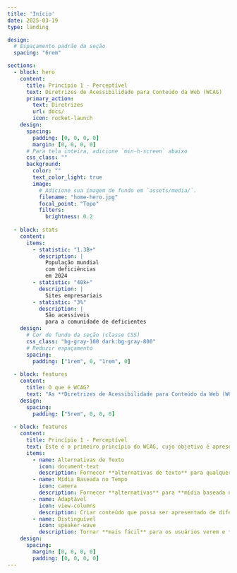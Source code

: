 ```yaml
---
title: 'Início'
date: 2025-03-19
type: landing

design:
  # Espaçamento padrão da seção
  spacing: "6rem"

sections:
  - block: hero
    content:
      title: Princípio 1 - Perceptível
      text: Diretrizes de Acessibilidade para Conteúdo da Web (WCAG)
      primary_action:
        text: Diretrizes
        url: docs/
        icon: rocket-launch
    design:
      spacing:
        padding: [0, 0, 0, 0]
        margin: [0, 0, 0, 0]
      # Para tela inteira, adicione `min-h-screen` abaixo
      css_class: ""
      background:
        color: ""
        text_color_light: true
        image:
          # Adicione sua imagem de fundo em `assets/media/`.
          filename: "home-hero.jpg"
          focal_point: "Topo"
          filters:
            brightness: 0.2
  
  - block: stats
    content:
      items:
        - statistic: "1.3B+"
          description: |
            População mundial  
            com deficiências  
            em 2024
        - statistic: "40k+"
          description: |
            Sites empresariais
        - statistic: "3%"
          description: |
            São acessíveis   
            para a comunidade de deficientes
    design:
      # Cor de fundo da seção (classe CSS)
      css_class: "bg-gray-100 dark:bg-gray-800"
      # Reduzir espaçamento
      spacing:
        padding: ["1rem", 0, "1rem", 0]
  
  - block: features
    content:
      title: O que é WCAG? 
      text: "As **Diretrizes de Acessibilidade para Conteúdo da Web (WCAG)** foram desenvolvidas com o objetivo de fornecer um padrão único compartilhado para a acessibilidade de conteúdo web que atenda às necessidades de indivíduos, organizações e governos a nível internacional. O WCAG ajuda a criar conteúdo web que seja mais acessível para pessoas com deficiência. Este padrão é composto por 4 princípios: **Perceptível**, **Operável**, **Compreensível** e **Robusto**."
    design: 
      spacing:
        padding: ["5rem", 0, 0, 0]
  
  - block: features
    content:
      title: Princípio 1 - Perceptível
      text: Este é o primeiro princípio do WCAG, cujo objetivo é apresentar informações e componentes de interface de usuário de maneira que os usuários possam **perceber**. Isso significa que a informação apresentada aos usuários **não pode ser invisível a todos os seus sentidos**.
      items:
        - name: Alternativas de Texto
          icon: document-text
          description: Fornecer **alternativas de texto** para qualquer **conteúdo não textual** para que possa ser transformado em outras formas que as pessoas precisam, como impressão em grande formato, braille, fala, símbolos ou linguagem mais simples.
        - name: Mídia Baseada no Tempo
          icon: camera
          description: Fornecer **alternativas** para **mídia baseada no tempo**.
        - name: Adaptável
          icon: view-columns
          description: Criar conteúdo que possa ser apresentado de diferentes maneiras (por exemplo, layout mais simples) **sem perder informação ou estrutura**.
        - name: Distinguível
          icon: speaker-wave
          description: Tornar **mais fácil** para os usuários verem e **ouvirem o conteúdo**, incluindo separar o primeiro plano do fundo.
    design: 
      spacing:
        margin: [0, 0, 0, 0]
        padding: [0, 0, 0, 0]
---
```

